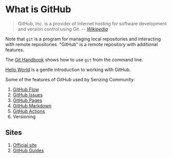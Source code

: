 # What is GitHub

> GitHub, Inc. is a provider of Internet hosting for software development and version control using Git.
> -- *[Wikipedia](https://en.wikipedia.org/wiki/GitHub)*

Note that `git` is a program for managing local repositories and interacting with remote repositories.
"GitHub" is a remote repository with additional features.

The [Git Handbook](https://guides.github.com/introduction/git-handbook/)
shows how to use `git` from the command line.

[Hello World](https://guides.github.com/activities/hello-world/)
is a gentle introduction to working with GitHub.

Some of the features of GitHub used by Senzing Community:

1. [GitHub Flow](https://guides.github.com/introduction/flow/)
1. [GitHub Issues](https://guides.github.com/features/issues/)
1. [GitHub Pages](https://guides.github.com/features/pages/)
1. [GitHub Markdown](https://guides.github.com/features/mastering-markdown/)
1. [GitHub Actions](https://docs.github.com/en/actions)
1. Versioning

## Sites

1. [Official site](https://github.com)
1. [GitHub Guides](https://guides.github.com/)
